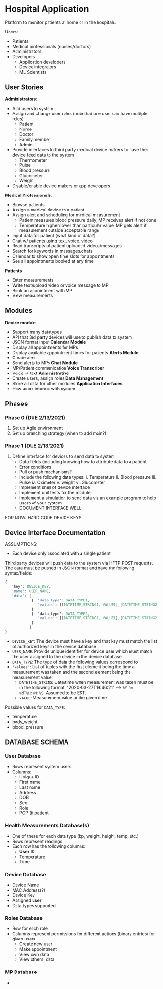 # Hospital Application
Platform to monitor patients at home or in the hospitals.

Users: 
* Patients
* Medical professionals (nurses/doctors)
* Administrators
* Developers
    * Application developers
    * Device integrators
    * ML Scientists
 
## User Stories
**Administrators**:
* Add users to system
* Assign and change user roles (note that one user can have multiple roles)
    * Patient
    * Nurse
    * Doctor
    * Family member
    * Admin
* Provide interfaces to third party medical device makers to have their device feed data to the system
    * Thermometer
    * Pulse
    * Blood pressure
    * Glucometer
    * Weight
* Disable/enable device makers or app developers

**Medical Professionals**:
* Browse patients
* Assign a medical device to a patient
* Assign alert and scheduling for medical measurement
    * Patient measures blood pressure daily; MP receives alert if not done
    * Temperature higher/lower than particular value; MP gets alert if measurement outside acceptable range
* Input data for patient (what kind of data?)
* Chat w/ patients using text, voice, video
* Read transcripts of patient uploaded videos/messages
* Search for keywords in messages/chats
* Calendar to show open time slots for appointments 
* See all appointments booked at any time

**Patients**
* Enter measurements
* Write text/upload video or voice message to MP
* Book an appointment with MP
* View measurements 

## Modules
**Device module**
* Support many datatypes
* API that 3rd party devices will use to publish data to system
* JSON format input
**Calendar Module**
* Display all appointments for MPs
* Display available appointment times for patients
**Alerts Module**
* Create alert
* Send alerts to MPs
**Chat Module**
* MP/Patient communication
**Voice Transcriber**
* Voice -> text 
**Administrative**
* Create users, assign roles
**Data Management**
* Store all data for other modules
**Application Interfaces**
* How users interact with system

## Phases
### Phase 0 (DUE 2/13/2021)
1. Set up Agile environment
2. Set up branching strategy (when to add main?)
### Phase 1 (DUE 2/13/2021)
1. Define interface for devices to send data to system
    * Data fields (including knowing how to attribute data to a patient)
    * Error conditions
    * Pull or push mechanisms?
    * Include the following data types:
        i. Temperature
        ii. Blood pressure
        iii. Pulse
        iv. Oximeter
        v. weight
        vi. Glucometer 
    * Implement shell of device interface
    * Implement unit tests for the module
    * Implement a simulation to send data via an example program to help users of your system
    * DOCUMENT INTERFACE WELL
    
FOR NOW: HARD CODE DEVICE KEYS

## Device Interface Documentation
ASSUMPTIONS:
* Each device only associated with a single patient

Third party devices will push data to the system via HTTP POST requests. The data must be pushed in JSON format and have the following syntax/fields:

```css
{  
   'key': DEVICE_KEY,
   'name': USER_NAME,
   'data': [
            {  'data_type': DATA_TYPE1,
               'values': [[DATETIME_STRING1, VALUE1],[DATETIME_STRING2, VALUE2],....[DATETIME_STRINGN, VALUEN]]
            }
            {  'data_type': DATA_TYPE2,
               'values': [[DATETIME_STRING1, VALUE1],[DATETIME_STRING2, VALUE2],....[DATETIME_STRINGN, VALUEN]]
            }
           ]
}
```

* `DEVICE_KEY`: The device must have a key and that key must match the list of authorized keys in the device database
* `USER_NAME`: Provide unique identifier for device user which must match the user assigned to the device in the device database
* `DATA_TYPE`: The type of data the following values correspond to
* `'values'`: List of tuples with the first element being the time a measurement was taken and the second element being the measurement value
   * `DATETIME_STRING`: Date/time when measurement was taken must be in the following format: "2020-03-27T19:46:21" --> `%Y-%m-%dT%H:%M:%S`. Assumed to be EST.
   * `VALUE`: Measurement value at the given time


Possible values for `DATA_TYPE`:
* temperature
* body_weight
* blood_pressure

## DATABASE SCHEMA
### **User** Database
* Rows represent system users
* Columns: 
   * Unique ID
   * First name
   * Last name
   * Address
   * DOB
   * Sex
   * Role
   * PCP (if patient) 
### Health Measurements Database(s)
* One of these for each data type (bp, weight, height, temp, etc.)
* Rows represent readings
* Each row has the following columns:
   * **User** ID
   * Temperature
   * Time
### Device Database
* Device Name
* MAC Address(?)
* Device Key
* Assigned **user**
* Data types supported
### Roles Database
* Row for each role
* Columns represent permissions for different actions (binary entries) for given users
   * Create new user
   * Make appointment
   * View own data
   * View others' data 
### MP Database
* 
